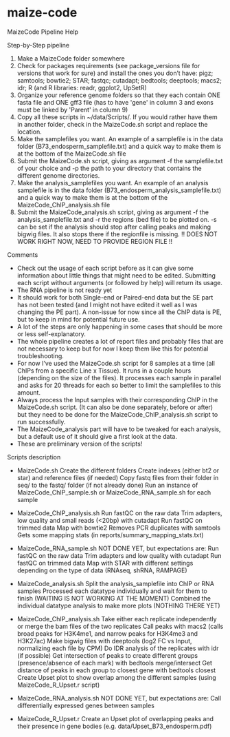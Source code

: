 # maize-code

MaizeCode Pipeline Help


Step-by-Step pipeline

1) Make a MaizeCode folder somewhere
2) Check for packages requirements (see package_versions file for versions that work for sure) and install the ones you don’t have:
pigz; samtools; bowtie2; STAR; fastqc; cutadapt; bedtools; deeptools; macs2; idr; R (and R libraries: readr, ggplot2, UpSetR)
3) Organize your reference genome folders so that they each contain ONE fasta file and ONE gff3 file (has to have 'gene' in column 3 and exons must be linked by 'Parent' in column 9)
4) Copy all these scripts in ~/data/Scripts/. If you would rather have them in another folder, check in the MaizeCode.sh script and replace the location.
5) Make the samplefiles you want. An example of a samplefile is in the data folder (B73_endosperm_samplefile.txt) and a quick way to make them is at the bottom of the MaizeCode.sh file
6) Submit the MaizeCode.sh script, giving as argument -f the samplefile.txt of your choice and -p the path to your directory that contains the different genome directories.
7) Make the analysis_samplefiles you want. An example of an analysis samplefile is in the data folder (B73_endosperm_analysis_samplefile.txt) and a quick way to make them is at the bottom of the MaizeCode_ChIP_analysis.sh file
8) Submit the MaizeCode_analysis.sh script, giving as argument -f the analysis_samplefile.txt and -r the regions (bed file) to be plotted on. -s can be set if the analysis should stop after calling peaks and making bigwig files. It also stops there if the regionfile is missing. !!  DOES NOT WORK RIGHT NOW, NEED TO PROVIDE REGION FILE !!


Comments

- Check out the usage of each script before as it can give some information about little things that might need to be edited. Submitting each script without arguments (or followed by help) will return its usage.
- The RNA pipeline is not ready yet
- It should work for both Single-end or Paired-end data but the SE part has not been tested (and I might not have edited it well as I was changing the PE part). A non-issue for now since all the ChIP data is PE, but to keep in mind for potential future use.
- A lot of the steps are only happening in some cases that should be more or less self-explanatory.
- The whole pipeline creates a lot of report files and probably files that are not necessary to keep but for now I keep them like this for potential troubleshooting.
- For now I’ve used the MaizeCode.sh script for 8 samples at a time (all ChIPs from a specific Line x Tissue). It runs in a couple hours (depending on the size of the files). It processes each sample in parallel and asks for 20 threads for each so better to limit the samplefiles to this amount.
- Always process the Input samples with their corresponding ChIP in the MaizeCode.sh script. (It can also be done separately, before or after) but they need to be done for the MaizeCode_ChIP_analysis.sh script to run successfully.
- The MaizeCode_analysis part will have to be tweaked for each analysis, but a default use of it should give a first look at the data.
- These are preliminary version of the scripts!


Scripts description

- MaizeCode.sh
Create the different folders
Create indexes (either bt2 or star) and reference files (if needed)
Copy fastq files from their folder in seq/ to the fastq/ folder (if not already done)
Run an instance of MaizeCode_ChIP_sample.sh or MaizeCode_RNA_sample.sh for each sample

- MaizeCode_ChIP_analysis.sh
Run fastQC on the raw data
Trim adapters, low quality and small reads (<20bp) with cutadapt
Run fastQC on trimmed data
Map with bowtie2
Removes PCR duplicates with samtools
Gets some mapping stats (in reports/summary_mapping_stats.txt)

- MaizeCode_RNA_sample.sh
NOT DONE YET, but expectations are:
Run fastQC on the raw data
Trim adapters and low quality with cutadapt
Run fastQC on trimmed data
Map with STAR with different settings depending on the type of data (RNAseq, shRNA, RAMPAGE)

- MaizeCode_analysis.sh
Split the analysis_samplefile into ChIP or RNA samples
Processed each datatype individually and wait for them to finish (WAITING IS NOT WORKING AT THE MOMENT)
Combined the individual datatype analysis to make more plots (NOTHING THERE YET)

- MaizeCode_ChIP_analysis.sh
Take either each replicate independently or merge the bam files of the two replicates
Call peaks with macs2 (calls broad peaks for H3K4me1, and narrow peaks for H3K4me3 and H3K27ac)
Make bigwig files with deeptools (log2 FC vs Input, normalizing each file by CPM) 
Do IDR analysis of the replicates with idr (if possible)
Get intersection of peaks to create different groups (presence/absence of each mark) with bedtools merge/intersect
Get distance of peaks in each group to closest gene with bedtools closest
Create Upset plot to show overlap among the different samples (using MaizeCode_R_Upset.r script)

- MaizeCode_RNA_analysis.sh
NOT DONE YET, but expectations are:
Call differentially expressed genes between samples

- MaizeCode_R_Upset.r
Create an Upset plot of overlapping peaks and their presence in gene bodies (e.g. data/Upset_B73_endosperm.pdf)
